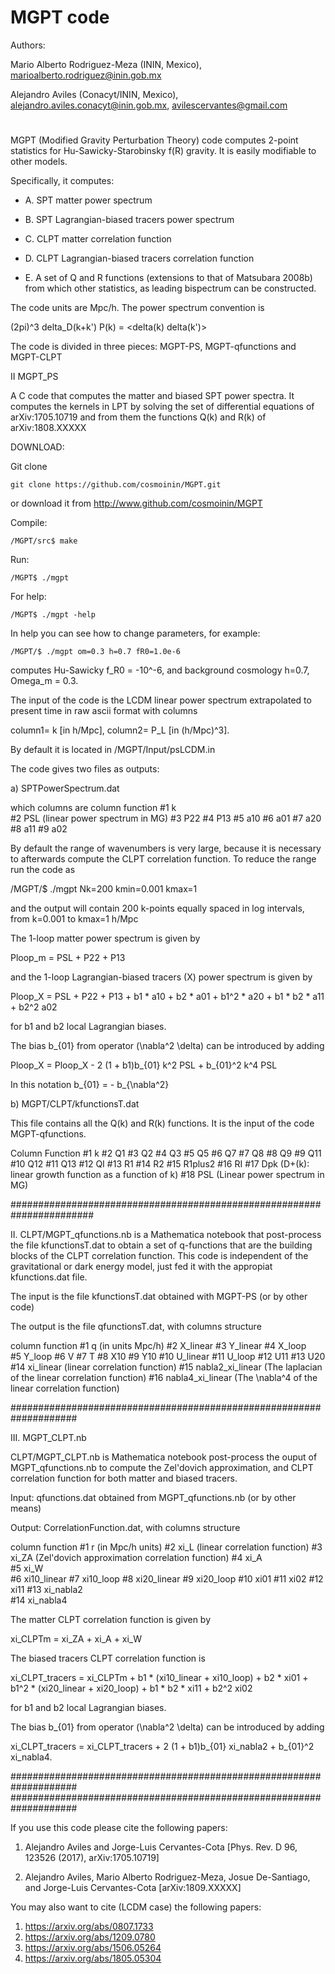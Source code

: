 # MGPT code


Authors:

Mario Alberto Rodriguez-Meza (ININ, Mexico), 
marioalberto.rodriguez@inin.gob.mx

Alejandro Aviles (Conacyt/ININ, Mexico),
alejandro.aviles.conacyt@inin.gob.mx, avilescervantes@gmail.com 

#


MGPT (Modified Gravity Perturbation Theory) code computes 2-point statistics for Hu-Sawicky-Starobinsky f(R) gravity.  It is easily modifiable to other models. 

Specifically, it computes:

- A. SPT matter power spectrum

- B. SPT Lagrangian-biased tracers power spectrum

- C. CLPT matter correlation function

- D. CLPT Lagrangian-biased tracers correlation function

- E. A set of Q and R functions (extensions to that of Matsubara 2008b) from which other statistics, as leading bispectrum can be constructed. 

The code units are Mpc/h. The power spectrum convention is 

(2pi)^3 delta_D(k+k') P(k) = <delta(k) delta(k')> 


The code is divided in three pieces: MGPT-PS, MGPT-qfunctions and MGPT-CLPT


II MGPT_PS

A C code that computes the matter and biased SPT power spectra. It computes the kernels in LPT by solving the set of differential equations of arXiv:1705.10719 and from them the functions Q(k) and R(k) of arXiv:1808.XXXXX 

DOWNLOAD:

Git clone

```
git clone https://github.com/cosmoinin/MGPT.git
```

or download it from http://www.github.com/cosmoinin/MGPT


Compile:

```
/MGPT/src$ make
```

Run:

```
/MGPT$ ./mgpt
```
For help:

```
/MGPT$ ./mgpt -help
```


In help you can see how to change parameters, for example:

```
/MGPT/$ ./mgpt om=0.3 h=0.7 fR0=1.0e-6 
```

computes Hu-Sawicky f_R0 = -10^-6, and background cosmology h=0.7, Omega_m = 0.3.

The input of the code is the LCDM linear power spectrum extrapolated to present time in raw ascii format with columns 

column1= k [in h/Mpc], 
column2= P_L [in (h/Mpc)^3].

By default it is located in /MGPT/Input/psLCDM.in


The code gives two files as outputs: 

a) SPTPowerSpectrum.dat 

which columns are
column  function
#1      k  
#2      PSL  (linear power spectrum in MG)
#3      P22
#4      P13
#5      a10
#6      a01
#7      a20
#8      a11
#9      a02

By default the range of wavenumbers is very large, because it is necessary to afterwards compute the CLPT correlation function. To reduce the range run the code as

/MGPT/$ ./mgpt Nk=200 kmin=0.001 kmax=1

and the output will contain 200 k-points equally spaced in log intervals, from k=0.001 to kmax=1 h/Mpc


The 1-loop matter power spectrum is given by

Ploop_m = PSL + P22 + P13 

and the 1-loop Lagrangian-biased tracers (X) power spectrum is given by

Ploop_X = PSL + P22 + P13 + b1 * a10 + b2 * a01 + b1^2 * a20 +  b1 * b2 * a11 + b2^2 a02 

for b1 and b2 local Lagrangian biases.

The bias b_{01} from operator (\nabla^2 \delta) can be introduced by adding 

Ploop_X = Ploop_X - 2 (1 + b1)b_{01} k^2 PSL + b_{01}^2 k^4 PSL  

In this notation b_{01} = - b_{\nabla^2}


b) MGPT/CLPT/kfunctionsT.dat

This file contains all the Q(k) and R(k) functions. It is the input of the code MGPT-qfunctions.

Column    Function
#1         k
#2         Q1
#3         Q2
#4         Q3
#5         Q5
#6         Q7
#7         Q8
#8         Q9
#9         Q11
#10        Q12
#11        Q13
#12        QI
#13        R1
#14        R2
#15        R1plus2
#16        RI
#17        Dpk  (D+(k): linear growth function as a function of k)
#18        PSL  (Linear power spectrum in MG)

#######################################################################

II. CLPT/MGPT_qfunctions.nb is a Mathematica notebook that post-process the file kfunctionsT.dat to obtain a set of q-functions
that are the building blocks of the CLPT correlation function. This code is independent of the gravitational or dark energy model, just fed it with the appropiat kfunctions.dat file. 

The input is the file kfunctionsT.dat obtained with MGPT-PS (or by other code)

The output is the file qfunctionsT.dat, with columns structure

column     function
#1         q (in units Mpc/h)
#2         X_linear
#3         Y_linear
#4         X_loop         
#5         Y_loop
#6         V
#7         T
#8         X10
#9         Y10
#10        U_linear
#11        U_loop 
#12        U11
#13        U20
#14        xi_linear   (linear correlation function)
#15        nabla2_xi_linear   (The laplacian of the linear correlation function)
#16        nabla4_xi_linear   (The \nabla^4 of the linear correlation function)

####################################################################

III. MGPT_CLPT.nb

CLPT/MGPT_CLPT.nb is Mathematica notebook post-process the ouput of MGPT_qfunctions.nb to compute the Zel'dovich approximation, and CLPT correlation function for both matter and biased tracers. 

Input: qfunctions.dat obtained from MGPT_qfunctions.nb (or by other means)

Output: CorrelationFunction.dat, with columns structure

column   function
#1       r (in Mpc/h units) 
#2       xi_L     (linear correlation function)
#3       xi_ZA    (Zel'dovich approximation correlation function)
#4       xi_A  
#5       xi_W     
#6       xi10_linear
#7       xi10_loop
#8       xi20_linear
#9       xi20_loop
#10      xi01
#11      xi02
#12      xi11
#13      xi_nabla2  
#14      xi_nabla4

The matter CLPT correlation function is given by 

xi_CLPTm = xi_ZA + xi_A + xi_W

The biased tracers CLPT correlation function is

xi_CLPT_tracers = xi_CLPTm + b1 * (xi10_linear + xi10_loop)  + b2 * xi01 + b1^2 * (xi20_linear + xi20_loop) +  b1 * b2 * xi11 + b2^2 xi02 

for b1 and b2 local Lagrangian biases.

The bias b_{01} from operator (\nabla^2 \delta) can be introduced by adding 

xi_CLPT_tracers = xi_CLPT_tracers  + 2 (1 + b1)b_{01} xi_nabla2 + b_{01}^2 xi_nabla4.

####################################################################
####################################################################

If you use this code please cite the following papers:

1. Alejandro Aviles and Jorge-Luis Cervantes-Cota [Phys. Rev. D 96, 123526 (2017), arXiv:1705.10719]

2. Alejandro Aviles, Mario Alberto Rodriguez-Meza, Josue De-Santiago, and Jorge-Luis Cervantes-Cota [arXiv:1809.XXXXX]


You may also want to cite (LCDM case) the following papers:

1. https://arxiv.org/abs/0807.1733
2. https://arxiv.org/abs/1209.0780
3. https://arxiv.org/abs/1506.05264
4. https://arxiv.org/abs/1805.05304


